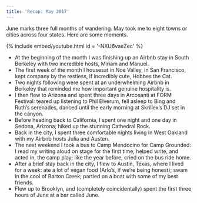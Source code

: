 ```yaml
---
title: 'Recap: May 2017'
---
```


June marks three full months of wandering. May took me to eight towns or cities across four states. Here are some moments.

{% include embed/youtube.html id = '-NXU6vaeZec' %}

- At the beginning of the month I was finishing up an Airbnb stay in South Berkeley with two incredible hosts, Miriam and Manuel.
- The first week of the month I housesat in Noe Valley, in San Francisco, kept company by the restless, if incredibly cute, Hobbes the Cat.
- Two nights following were spent at an underwhelming Airbnb in Berkeley that reminded me how important genuine hospitality is.
- I then flew to Arizona and spent three days in Arcosanti at FORM Festival: teared up listening to Phil Elverum, fell asleep to Bing and Ruth’s serenades, danced until the early morning at Skrillex’s DJ set in the canyon.
- Before heading back to California, I spent one night and one day in Sedona, Arizona; hiked up the stunning Cathedral Rock.
- Back in the city, I spent three comfortable nights living in West Oakland with my Airbnb hosts Julia and Austen.
- The next weekend I took a bus to Camp Mendocino for Camp Grounded: I read my writing aloud on stage for the first time; helped write, and acted in, the camp play; like the year before, cried on the bus ride home.
- After a brief stay back in the city, I flew to Austin, Texas, where I lived for a week: ate a lot of vegan food (Arlo’s, if we’re being honest); swam in the cool of Barton Creek; partied on a boat with some of my best friends.
- Flew up to Brooklyn, and (completely coincidentally) spent the first three hours of June at a bar called June.
